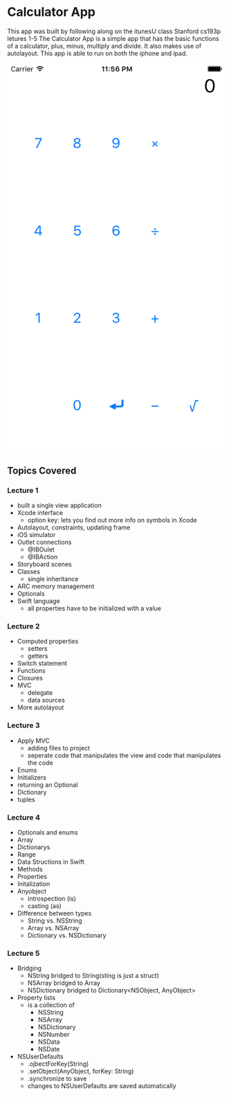 # Calculator App
This app was built by following along on the itunesU class Stanford cs193p letures 1-5
The Calculator App is a simple app that has the basic functions of a calculator, plus, minus, multiply and divide. 
It also makes use of autolayout. This app is able to run on both the iphone and ipad.

![iphone6 Screenshot](https://github.com/ajrosario08/Calculator/blob/master/iphone6.png)

## Topics Covered

### Lecture 1
- built a single view application
- Xcode interface 
	- option key: lets you find out more info on symbols in Xcode
- Autolayout, constraints, updating frame
- iOS simulator
- Outlet connections 
	- @IBOulet   
	- @IBAction
- Storyboard scenes 
- Classes 
	- single inheritance 
- ARC memory management
- Optionals
- Swift language
	- all properties have to be initialized with a value

### Lecture 2
- Computed properties 
	- setters 
	- getters
- Switch statement 
- Functions  
- Closures 
- MVC
	- delegate
	- data sources
- More autolayout

### Lecture 3
- Apply MVC
	- adding files to project
	- seperate code that manipulates the view and code that manipulates the code
- Enums
- Initializers
- returning an Optional
- Dictionary
- tuples

### Lecture 4
- Optionals and enums
- Array
- Dictionarys
- Range
- Data Structions in Swift
- Methods
- Properties
- Initalization
- Anyobject
	- introspection (is)
	-  casting (as)
- Difference between types 
	- String vs. NSString
	- Array vs. NSArray
	- Dictionary vs. NSDictionary

### Lecture 5
- Bridging
	- NString bridged to String(sting is just a struct)
	- NSArray bridged to Array<AnyObject>
	- NSDictionary bridged to Dictionary<NSObject, AnyObject>
- Property lists
	- is a collection of 
		- NSString
		- NSArray
		- NSDictionary 
		- NSNumber
		- NSData 
		- NSDate
- NSUserDefaults
	- .ojbectForKey(String)
	- .setObject(AnyObject, forKey: String)
	-  .synchronize to save 
	-  changes to NSUserDefaults are saved automatically
